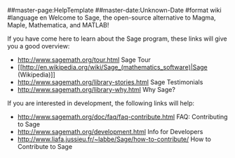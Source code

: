 ##master-page:HelpTemplate
##master-date:Unknown-Date
#format wiki
#language en
Welcome to Sage, the open-source alternative to Magma, Maple, Mathematica, and MATLAB!

If you have come here to learn about the Sage program, these links will give you a good overview:

 * http://www.sagemath.org/tour.html Sage Tour
 * [[http://en.wikipedia.org/wiki/Sage_(mathematics_software)|Sage (Wikipedia)]]
 * http://www.sagemath.org/library-stories.html Sage Testimonials
 * http://www.sagemath.org/library-why.html Why Sage?

If you are interested in development, the following links will help:

 * http://www.sagemath.org/doc/faq/faq-contribute.html FAQ: Contributing to Sage
 * http://www.sagemath.org/development.html Info for Developers
 * http://www.liafa.jussieu.fr/~labbe/Sage/how-to-contribute/ How to Contribute to Sage
